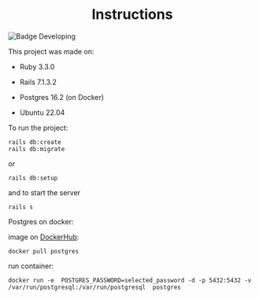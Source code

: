<h1 align="center">Instructions</h1>

![Badge Developing](http://img.shields.io/static/v1?label=STATUS&message=DEVELOPING&color=GREEN&style=for-the-badge)

This project was made on:

* Ruby 3.3.0

* Rails 7.1.3.2

* Postgres 16.2 (on Docker)

* Ubuntu 22.04

To run the project:
```
rails db:create
rails db:migrate
```
or
```
rails db:setup
```
and to start the server
```
rails s
```
Postgres on docker: 

image on [DockerHub](https://hub.docker.com/_/postgres):
```
docker pull postgres 
```
run container:
```
docker run -e  POSTGRES_PASSWORD=selected_password -d -p 5432:5432 -v /var/run/postgresql:/var/run/postgresql  postgres 
```
